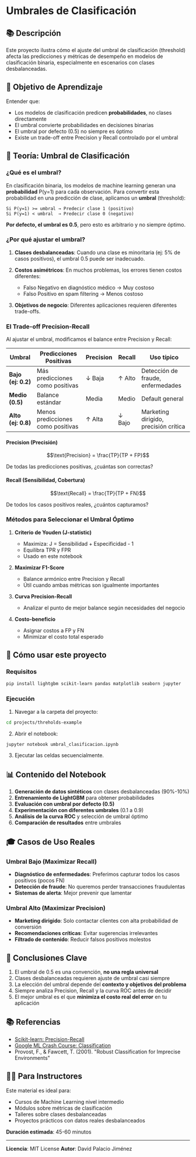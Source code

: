 # Umbrales de Clasificación

## 📚 Descripción

Este proyecto ilustra cómo el ajuste del umbral de clasificación (threshold) afecta las predicciones y métricas de desempeño en modelos de clasificación binaria, especialmente en escenarios con clases desbalanceadas.

## 🎯 Objetivo de Aprendizaje

Entender que:
- Los modelos de clasificación predicen **probabilidades**, no clases directamente
- El umbral convierte probabilidades en decisiones binarias
- El umbral por defecto (0.5) no siempre es óptimo
- Existe un trade-off entre Precision y Recall controlado por el umbral

## 📖 Teoría: Umbral de Clasificación

### ¿Qué es el umbral?

En clasificación binaria, los modelos de machine learning generan una **probabilidad** P(y=1) para cada observación. Para convertir esta probabilidad en una predicción de clase, aplicamos un **umbral** (threshold):

```
Si P(y=1) >= umbral → Predecir clase 1 (positivo)
Si P(y=1) < umbral  → Predecir clase 0 (negativo)
```

**Por defecto, el umbral es 0.5**, pero esto es arbitrario y no siempre óptimo.

### ¿Por qué ajustar el umbral?

1. **Clases desbalanceadas**: Cuando una clase es minoritaria (ej: 5% de casos positivos), el umbral 0.5 puede ser inadecuado.

2. **Costos asimétricos**: En muchos problemas, los errores tienen costos diferentes:
   - Falso Negativo en diagnóstico médico → Muy costoso
   - Falso Positivo en spam filtering → Menos costoso

3. **Objetivos de negocio**: Diferentes aplicaciones requieren diferentes trade-offs.

### El Trade-off Precision-Recall

Al ajustar el umbral, modificamos el balance entre Precision y Recall:

| Umbral | Predicciones Positivas | Precision | Recall | Uso típico |
|--------|------------------------|-----------|--------|------------|
| **Bajo (ej: 0.2)** | Más predicciones como positivas | ↓ Baja | ↑ Alto | Detección de fraude, enfermedades |
| **Medio (0.5)** | Balance estándar | Media | Medio | Default general |
| **Alto (ej: 0.8)** | Menos predicciones como positivas | ↑ Alta | ↓ Bajo | Marketing dirigido, precisión crítica |

#### Precision (Precisión)

$$\text{Precision} = \frac{TP}{TP + FP}$$

De todas las predicciones positivas, ¿cuántas son correctas?

#### Recall (Sensibilidad, Cobertura)

$$\text{Recall} = \frac{TP}{TP + FN}$$

De todos los casos positivos reales, ¿cuántos capturamos?

### Métodos para Seleccionar el Umbral Óptimo

1. **Criterio de Youden (J-statistic)**
   - Maximiza: J = Sensibilidad + Especificidad - 1
   - Equilibra TPR y FPR
   - Usado en este notebook

2. **Maximizar F1-Score**
   - Balance armónico entre Precision y Recall
   - Útil cuando ambas métricas son igualmente importantes

3. **Curva Precision-Recall**
   - Analizar el punto de mejor balance según necesidades del negocio

4. **Costo-beneficio**
   - Asignar costos a FP y FN
   - Minimizar el costo total esperado

## 🚀 Cómo usar este proyecto

### Requisitos

```bash
pip install lightgbm scikit-learn pandas matplotlib seaborn jupyter
```

### Ejecución

1. Navegar a la carpeta del proyecto:
```bash
cd projects/threholds-example
```

2. Abrir el notebook:
```bash
jupyter notebook umbral_clasificacion.ipynb
```

3. Ejecutar las celdas secuencialmente.

## 📊 Contenido del Notebook

1. **Generación de datos sintéticos** con clases desbalanceadas (90%-10%)
2. **Entrenamiento de LightGBM** para obtener probabilidades
3. **Evaluación con umbral por defecto (0.5)**
4. **Experimentación con diferentes umbrales** (0.1 a 0.9)
5. **Análisis de la curva ROC** y selección de umbral óptimo
6. **Comparación de resultados** entre umbrales

## 🎓 Casos de Uso Reales

### Umbral Bajo (Maximizar Recall)
- **Diagnóstico de enfermedades**: Preferimos capturar todos los casos positivos (pocos FN)
- **Detección de fraude**: No queremos perder transacciones fraudulentas
- **Sistemas de alerta**: Mejor prevenir que lamentar

### Umbral Alto (Maximizar Precision)
- **Marketing dirigido**: Solo contactar clientes con alta probabilidad de conversión
- **Recomendaciones críticas**: Evitar sugerencias irrelevantes
- **Filtrado de contenido**: Reducir falsos positivos molestos

## 📝 Conclusiones Clave

1. El umbral de 0.5 es una convención, **no una regla universal**
2. Clases desbalanceadas requieren ajuste de umbral casi siempre
3. La elección del umbral depende del **contexto y objetivos del problema**
4. Siempre analiza Precision, Recall y la curva ROC antes de decidir
5. El mejor umbral es el que **minimiza el costo real del error** en tu aplicación

## 📚 Referencias

- [Scikit-learn: Precision-Recall](https://scikit-learn.org/stable/auto_examples/model_selection/plot_precision_recall.html)
- [Google ML Crash Course: Classification](https://developers.google.com/machine-learning/crash-course/classification)
- Provost, F., & Fawcett, T. (2001). "Robust Classification for Imprecise Environments"

## 👨‍🏫 Para Instructores

Este material es ideal para:
- Cursos de Machine Learning nivel intermedio
- Módulos sobre métricas de clasificación
- Talleres sobre clases desbalanceadas
- Proyectos prácticos con datos reales desbalanceados

**Duración estimada**: 45-60 minutos

---

**Licencia**: MIT License
**Autor**: David Palacio Jiménez

